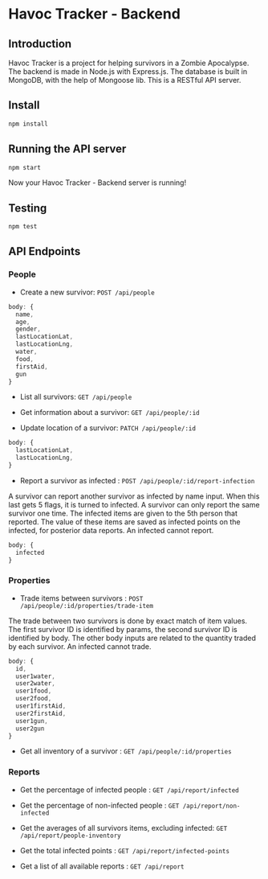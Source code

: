 # Havoc Tracker - Backend

## Introduction

Havoc Tracker is a project for helping survivors in a Zombie Apocalypse. The backend is made in Node.js with Express.js. The database is built in MongoDB, with the help of Mongoose lib. This is a RESTful API server.

## Install

```sh
npm install
```

## Running the API server

```sh
npm start
```

Now your Havoc Tracker - Backend server is running!

## Testing

```sh
npm test
```

## API Endpoints

### People

* Create a new survivor: `POST /api/people`

```js
body: {
  name,
  age,
  gender,
  lastLocationLat,
  lastLocationLng,
  water,
  food,
  firstAid,
  gun
}
```

* List all survivors: `GET /api/people`

* Get information about a survivor: `GET /api/people/:id`

* Update location of a survivor: `PATCH /api/people/:id`

```js
body: {
  lastLocationLat,
  lastLocationLng,
}
```

* Report a survivor as infected : `POST /api/people/:id/report-infection`

A survivor can report another survivor as infected by name input. When this last gets 5 flags, it is turned to infected. A survivor can only report the same survivor one time.
The infected items are given to the 5th person that reported. The value of these items are saved as infected points on the infected, for posterior data reports.
An infected cannot report.

```js
body: {
  infected
}
```

### Properties

* Trade items between survivors : `POST /api/people/:id/properties/trade-item`

The trade between two survivors is done by exact match of item values. The first survivor ID is identified by params, the second survivor ID is identified by body. The other body inputs are related to the quantity traded by each survivor.
An infected cannot trade.

```js
body: {
  id,
  user1water,
  user2water,
  user1food,
  user2food,
  user1firstAid,
  user2firstAid,
  user1gun,
  user2gun
}
```

* Get all inventory of a survivor : `GET /api/people/:id/properties`

### Reports

* Get the percentage of infected people : `GET /api/report/infected`

* Get the percentage of non-infected people : `GET /api/report/non-infected`

* Get the averages of all survivors items, excluding infected: `GET /api/report/people-inventory`

* Get the total infected points : `GET /api/report/infected-points`

* Get a list of all available reports : `GET /api/report`